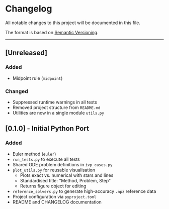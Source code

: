 # Changelog

All notable changes to this project will be documented in this file.

The format is based on [Semantic Versioning](https://semver.org/).

---

## [Unreleased]

### Added

- Midpoint rule (`midpoint`)

### Changed

- Suppressed runtime warnings in all tests
- Removed project structure from `README.md`
- Utilities are now in a single module `utils.py`

## [0.1.0] - Initial Python Port

### Added
- Euler method (`euler`)
- `run_tests.py` to execute all tests
- Shared ODE problem definitions in `ivp_cases.py`
- `plot_utils.py` for reusable visualisation
  - Plots exact vs. numerical with stars and lines
  - Standardised title: "Method, Problem, Step"
  - Returns figure object for editing
- `reference_solvers.py` to generate high-accuracy `.npz` reference data
- Project configuration via `pyproject.toml`
- README and CHANGELOG documentation
